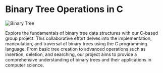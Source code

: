 # Binary Tree Operations in C

![Binary Tree](https://media.geeksforgeeks.org/wp-content/uploads/20230626160718/Tree-Data-Structure--nEW.png)

Explore the fundamentals of binary tree data structures with our C-based group project. This collaborative effort delves into the implementation, manipulation, and traversal of binary trees using the C programming language. From basic tree creation to advanced operations such as insertion, deletion, and searching, our project aims to provide a comprehensive understanding of binary trees and their applications in computer science.
